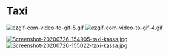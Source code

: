 # Taxi

[![ezgif-com-video-to-gif-5.gif](https://i.postimg.cc/jdygcnBZ/ezgif-com-video-to-gif-5.gif)](https://postimg.cc/vcHtHTYV)                                                                                                          [![ezgif-com-video-to-gif-4.gif](https://i.postimg.cc/fRrMzXyM/ezgif-com-video-to-gif-4.gif)](https://postimg.cc/w1LCF1Dr) 

[![Screenshot-20200726-154905-taxi-kassa.jpg](https://i.postimg.cc/fLWsN5mX/Screenshot-20200726-154905-taxi-kassa.jpg)](https://postimg.cc/DWNHQrCy)                                                                                                          [![Screenshot-20200726-155022-taxi-kassa.jpg](https://i.postimg.cc/fLHNTXfP/Screenshot-20200726-155022-taxi-kassa.jpg)](https://postimg.cc/WFJK5dKm)
